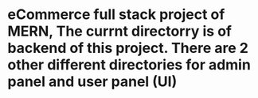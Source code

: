 # eCommerce full stack project of MERN, The currnt directorry is of backend of this project. There are 2 other different directories for admin panel and user panel (UI)
